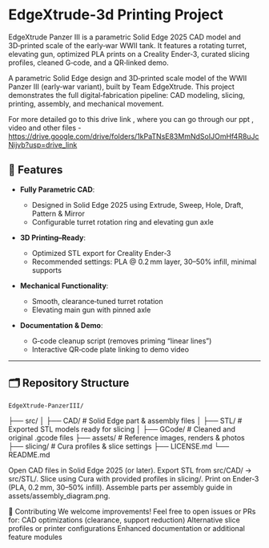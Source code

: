 # EdgeXtrude-3d Printing Project
EdgeXtrude Panzer III is a parametric Solid Edge 2025 CAD model and 3D‑printed scale of the early‑war WWII tank. It features a rotating turret, elevating gun, optimized PLA prints on a Creality Ender‑3, curated slicing profiles, cleaned G‑code, and a QR‑linked demo.

A parametric Solid Edge design and 3D‑printed scale model of the WWII Panzer III (early‑war variant), built by Team EdgeXtrude. This project demonstrates the full digital‑fabrication pipeline: CAD modeling, slicing, printing, assembly, and mechanical movement.

For more detailed go to this drive link , where you can go through our ppt , video and other files - https://drive.google.com/drive/folders/1kPaTNsE83MmNdSoIJOmHf4R8uJcNijvb?usp=drive_link

## 🚀 Features

- **Fully Parametric CAD**:  
  - Designed in Solid Edge 2025 using Extrude, Sweep, Hole, Draft, Pattern & Mirror  
  - Configurable turret rotation ring and elevating gun axle  

- **3D Printing–Ready**:  
  - Optimized STL export for Creality Ender‑3  
  - Recommended settings: PLA @ 0.2 mm layer, 30–50% infill, minimal supports  

- **Mechanical Functionality**:  
  - Smooth, clearance‑tuned turret rotation  
  - Elevating main gun with pinned axle  

- **Documentation & Demo**:  
  - G‑code cleanup script (removes priming “linear lines”)  
  - Interactive QR‑code plate linking to demo video  

---

## 🗂️ Repository Structure
    EdgeXtrude‑PanzerIII/
├── src/
│ ├── CAD/ # Solid Edge part & assembly files
│ ├── STL/ # Exported STL models ready for slicing
│ ├── GCode/ # Cleaned and original .gcode files
├── assets/ # Reference images, renders & photos
├── slicing/ # Cura profiles & slice settings
├── LICENSE.md
└── README.md

Open CAD files in Solid Edge 2025 (or later).
Export STL from src/CAD/ → src/STL/.
Slice using Cura with provided profiles in slicing/.
Print on Ender‑3 (PLA, 0.2 mm, 30–50% infill).
Assemble parts per assembly guide in assets/assembly_diagram.png.

🤝 Contributing
We welcome improvements! Feel free to open issues or PRs for:
CAD optimizations (clearance, support reduction)
Alternative slice profiles or printer configurations
Enhanced documentation or additional feature modules
